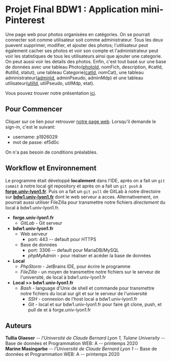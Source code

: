 # Projet Final BDW1 : Application mini-Pinterest

Une page web pour photos organisées en catégories. On se pourrait connecter soit comme utilisateur soit comme administrateur. Tous les deux puevent supprimer,
modifier, et ajouter des photos; l'utilisateur peut également cacher ses photos et voir son compte et l'administrateur peut voir les
statistiques de tous les utilisateurs ainsi que ajouter une categorie. On peut aussi voir les details des photos. Enfin, c'est tout
basé sur une base de données avec une tableau Photo(<ins>photoId</ins>, nomFich, description, &#35;catId, &#35;utilId, statut), une tableau 
Categorie(<ins>catId</ins>, nomCat), une tableau administrateur(<ins>adminId</ins>, adminPseudo, adminMdp) et une tableau utilisateur(<ins>utilId</ins>, utilPseudo, utilMdp, etat).

Vous pouvez trouver notre présentation [ici](https://docs.google.com/presentation/d/1CnX2UKTs0m4WMiUYSfFnOpbxuXEd_v2zn0E4gZPTQQc/edit?usp=sharing).

## Pour Commencer

Cliquer sur ce lien pour retrouver [notre page web](https://bdw1.univ-lyon1.fr/p1926029/BDW1-ProjetFinale/bdw1_projet/index.php). Lorsqu'il demande le sign-in,
c'est le suivant:
- username: p1926029
- mot de passe: ef5d0c  
 

On n'a pas besoin de conditions préalables.

## Workflow et Environnement

Le programme était développé **localement** dans l'IDE, après on a fait un `git commit` à notre local git repository et après on a fait un `git push` à [**forge.univ-lyon1.fr**](https://forge.univ-lyon1.fr/p1501149/bdw1_projet).
Puis on a fait un `git pull` de GitLab à notre directoire sur [**bdw1.univ-lyon1.fr**](https://bdw1.univ-lyon1.fr/) dont le web serveur a acces. Alternativement, on pourrait aussi utiliser FileZilla pour transmettre
notre fichiers *directement* du local à bdw1.univ-lyon1.fr.

- **forge.univ-lyon1.fr**
  - *GitLab* - Git serveur
- **bdw1.univ-lyon1.fr**
  - Web serveur
    - port: 443 -- default pour HTTPS
  - Base de données
    - port: 3306 -- default pour MariaDB/MySQL
    - *phpMyAdmin* - pour réaliser et acéder la base de données
- **Local**
  - *PhpStorm* - JetBrains IDE, pour écrire le programme
  - *FileZilla* - un moyen de transmettre notre fichiers sur le serveur de l'université, de local à bdw1.univ-lyon1.fr  
- **Local >> bdw1.univ-lyon1.fr**
  - *Bash* - language d'Unix de shell et commande pour transmettre notre fichiers du local sur git et sur le serveur de l'université
    - *SSH* - connexion de l'host local a bdw1.univ-lyon1.fr
    - *Git* - local et sur bdw1.univ-lyon1.fr pour faire git clone, push, et pull de et à forge.univ-lyon1.fr



## Auteurs

**Tullia Glaeser** -- *l'Université de Claude Bernard Lyon 1, Tulane University* -- Base de données et Programmation WEB: A -- printemps 2020  
**Marine Masingarbe** -- *l'Université de Claude Bernard Lyon 1* -- Base de données et Programmation WEB: A -- printemps 2020